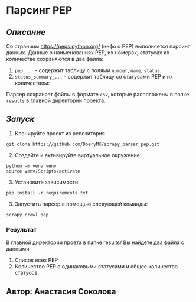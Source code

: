 # Парсинг PEP

##  *Описание*
Со страницы https://peps.python.org/ (инфо о PEP) выполняется парсинг данных.
Данные о наименованиях PEP, их номерах, статусах их количестве сохраняются в два файла:

1. ``pep_...`` - содержит таблицу с полями ``number``, ``name``, ``status``.
2. ``status_summary_...`` - содержит таблицу со статусами PEP и их количеством: 

Парсер сохраняет файлы в формате ```csv```, которые расположены в папке ```results``` в главной директории проекта.

## *Запуск*

1. Клонируйте проект из репозитория
```
git clone https://github.com/DoeryMK/scrapy_parser_pep.git
```
2. Создайте и активируйте виртуальное окружение:
```
python -m venv venv
source venv/Scripts/activate
```

3. Установите зависимости:
```
pip install -r requirements.txt 
```
3. Запустить парсер с помощью следующей команды:
```
scrapy crawl pep
```

### Результат
В главной директории проета в папке results/ Вы найдете два файла с данными:
1. Список всех PEP
2. Количество PEP с одинаковыми статусами и общее количество статусов.

## Автор: Анастасия Соколова
